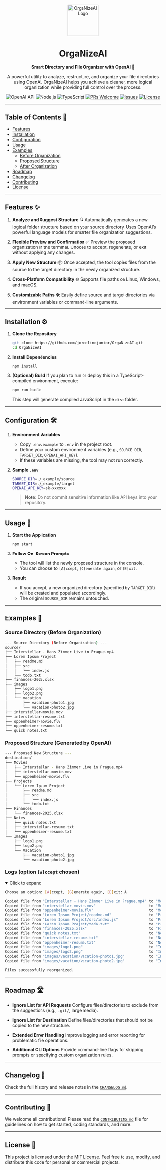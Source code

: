 <p align="center">
  <img src="https://raw.githubusercontent.com/jorcelinojunior/OrgaNizeAI/refs/heads/main/_example/source/images/logo1.png" alt="OrgaNizeAI Logo" width="100px" height="auto">
</p>

<h1 align="center">OrgaNizeAI</h1>

<p align="center"><strong>Smart Directory and File Organizer with OpenAI 🚀</strong></p>

<p align="center">
  A powerful utility to analyze, restructure, and organize your file directories using OpenAI.
  OrgaNizeAI helps you achieve a cleaner, more logical organization while providing full control over the process.
</p>

<p align="center">
  <img alt="OpenAI API" src="https://img.shields.io/badge/OpenAI-API-orange"> <img alt="Node.js" src="https://img.shields.io/badge/Node.js-%3E%3D16.0.0-green"> <img alt="TypeScript" src="https://img.shields.io/badge/TypeScript-%5E4.0-blue"> <a href="CONTRIBUTING.md"><img alt="PRs Welcome" src="https://img.shields.io/badge/PRs-welcome-brightgreen.svg"></a> <a href="https://github.com/jorcelinojunior/OrgaNizeAI/issues"><img alt="Issues" src="https://img.shields.io/github/issues/jorcelinojunior/OrgaNizeAI"></a> <a href="LICENSE"><img alt="License" src="https://img.shields.io/badge/license-MIT-blue.svg"></a>
</p>

---

## Table of Contents 📖

- [Features](#features-✨)
- [Installation](#installation-⚙️)
- [Configuration](#configuration-🛠️)
- [Usage](#usage-📂)
- [Examples](#examples-📝)
  - [Before Organization](#source-directory-before-organization)
  - [Proposed Structure](#suggested-structure-generated-by-openai)
  - [After Organization](#generated-output-structure-after-organization)
- [Roadmap](#roadmap-🛣️)
- [Changelog](#changelog-📆)
- [Contributing](#contributing-🤝)
- [License](#license-📜)

---

## Features ✨

1. **Analyze and Suggest Structure** 🔍
   Automatically generates a new logical folder structure based on your source directory.
   Uses OpenAI’s powerful language models for smarter file organization suggestions.

2. **Flexible Preview and Confirmation** ✅
   Preview the proposed organization in the terminal.
   Choose to accept, regenerate, or exit without applying any changes.

3. **Apply New Structure** 📦
   Once accepted, the tool copies files from the source to the target directory in the newly organized structure.

4. **Cross-Platform Compatibility** 🌐
   Supports file paths on Linux, Windows, and macOS.

5. **Customizable Paths** 🛠️
   Easily define source and target directories via environment variables or command-line arguments.

---

## Installation ⚙️

1. **Clone the Repository**
   ```bash
   git clone https://github.com/jorcelinojunior/OrgaNizeAI.git
   cd OrgaNizeAI
   ```

2. **Install Dependencies**
   ```bash
   npm install
   ```

3. **(Optional) Build**
   If you plan to run or deploy this in a TypeScript-compiled environment, execute:
   ```bash
   npm run build
   ```
   This step will generate compiled JavaScript in the `dist` folder.

---

## Configuration 🛠️

1. **Environment Variables**
   - Copy `.env.example` to `.env` in the project root.
   - Define your custom environment variables (e.g., `SOURCE_DIR`, `TARGET_DIR`, `OPENAI_API_KEY`).
   - If these variables are missing, the tool may not run correctly.

2. **Sample `.env`**
   ```bash
   SOURCE_DIR=./_example/source
   TARGET_DIR=./_example/target
   OPENAI_API_KEY=sk-xxxxxx
   ```
   > **Note**: Do not commit sensitive information like API keys into your repository.

---

## Usage 📂

1. **Start the Application**
   ```bash
   npm start
   ```

2. **Follow On-Screen Prompts**
   - The tool will list the newly proposed structure in the console.
   - You can choose to `[A]ccept`, `[G]enerate again`, or `[E]xit`.

3. **Result**
   - If you accept, a new organized directory (specified by `TARGET_DIR`) will be created and populated accordingly.
   - The original `SOURCE_DIR` remains untouched.

---

## Examples 📝

### Source Directory (Before Organization)

```bash
--- Source Directory (Before Organization) ---
source/
├── Interstellar - Hans Zimmer Live in Prague.mp4
├── Lorem Ipsum Project
│   ├── readme.md
│   ├── src
│   │   └── index.js
│   └── todo.txt
├── finances-2025.xlsx
├── images
│   ├── logo1.png
│   ├── logo2.png
│   └── vacation
│       ├── vacation-photo1.jpg
│       └── vacation-photo2.jpg
├── interstellar-movie.mov
├── interstellar-resume.txt
├── oppenheimer-movie.flv
├── oppenheimer-resume.txt
└── quick notes.txt
```

### Proposed Structure (Generated by OpenAI)

```bash
--- Proposed New Structure ---
destination/
├── Movies
│   ├── Interstellar - Hans Zimmer Live in Prague.mp4
│   ├── interstellar-movie.mov
│   └── oppenheimer-movie.flv
├── Projects
│   └── Lorem Ipsum Project
│       ├── readme.md
│       ├── src
│       │   └── index.js
│       └── todo.txt
├── Finances
│   └── finances-2025.xlsx
├── Notes
│   ├── quick notes.txt
│   ├── interstellar-resume.txt
│   └── oppenheimer-resume.txt
└── Images
    ├── logo1.png
    ├── logo2.png
    └── Vacation
        ├── vacation-photo1.jpg
        └── vacation-photo2.jpg
```

### Logs (option `[A]ccept` chosen)

<details open>
<summary>Click to expand</summary>

```bash
Choose an option: [A]ccept, [G]enerate again, [E]xit: A

Copied file from "Interstellar - Hans Zimmer Live in Prague.mp4" to "Movies/Interstellar - Hans Zimmer Live in Prague.mp4"
Copied file from "interstellar-movie.mov"                        to "Movies/interstellar-movie.mov"
Copied file from "oppenheimer-movie.flv"                         to "Movies/oppenheimer-movie.flv"
Copied file from "Lorem Ipsum Project/readme.md"                 to "Projects/Lorem Ipsum Project/readme.md"
Copied file from "Lorem Ipsum Project/src/index.js"              to "Projects/Lorem Ipsum Project/src/index.js"
Copied file from "Lorem Ipsum Project/todo.txt"                  to "Projects/Lorem Ipsum Project/todo.txt"
Copied file from "finances-2025.xlsx"                            to "Finances/finances-2025.xlsx"
Copied file from "quick notes.txt"                               to "Notes/quick notes.txt"
Copied file from "interstellar-resume.txt"                       to "Notes/interstellar-resume.txt"
Copied file from "oppenheimer-resume.txt"                        to "Notes/oppenheimer-resume.txt"
Copied file from "images/logo1.png"                              to "Images/logo1.png"
Copied file from "images/logo2.png"                              to "Images/logo2.png"
Copied file from "images/vacation/vacation-photo1.jpg"           to "Images/Vacation/vacation-photo1.jpg"
Copied file from "images/vacation/vacation-photo2.jpg"           to "Images/Vacation/vacation-photo2.jpg"

Files successfully reorganized.
```

</details>



---

## Roadmap 🛣️

- **Ignore List for API Requests**
  Configure files/directories to exclude from the suggestions (e.g., `.git/`, large media).

- **Ignore List for Destination**
  Define files/directories that should not be copied to the new structure.

- **Extended Error Handling**
  Improve logging and error reporting for problematic file operations.

- **Additional CLI Options**
  Provide command-line flags for skipping prompts or specifying custom organization rules.

---

## Changelog 📆

Check the full history and release notes in the [`CHANGELOG.md`](./CHANGELOG.md).

---

## Contributing 🤝

We welcome all contributions! Please read the [`CONTRIBUTING.md`](./CONTRIBUTING.md) file for guidelines on how to get started, coding standards, and more.

---

## License 📜

This project is licensed under the [MIT License](./LICENSE). Feel free to use, modify, and distribute this code for personal or commercial projects.